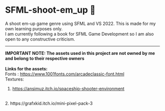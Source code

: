 # SFML-shoot-em_up 👾
A shoot em-up game genre using SFML and VS 2022. This is made for my own learning purposes only. 
<br> 
I am currently following a book for SFML Game Development so I am also open to any constructive criticism.
___ 
**IMPORTANT NOTE: The assets used in this project are not owned by me and belong to their respective owners**
<br><br>
**Links for the assets:**
<br> 
Fonts : https://www.1001fonts.com/arcadeclassic-font.html
<br>
Textures:
<br>
1. https://ansimuz.itch.io/spaceship-shooter-environment
<br>
2. https://grafxkid.itch.io/mini-pixel-pack-3